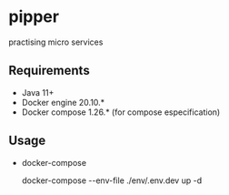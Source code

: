# pipper
practising micro services

## Requirements

- Java 11+
- Docker engine 20.10.*
- Docker compose 1.26.* (for compose especification)

## Usage

- docker-compose

	docker-compose --env-file ./env/.env.dev up -d

